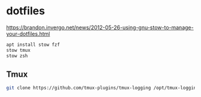 # dotfiles
https://brandon.invergo.net/news/2012-05-26-using-gnu-stow-to-manage-your-dotfiles.html

```bash
apt install stow fzf
stow tmux
stow zsh
```
## Tmux
```bash
git clone https://github.com/tmux-plugins/tmux-logging /opt/tmux-logging/
```
